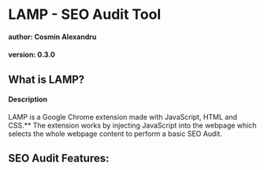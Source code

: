 # LAMP - SEO Audit Tool
#### author: Cosmin Alexandru
#### version: 0.3.0


## What is LAMP?

#### Description
LAMP is a Google Chrome extension made with JavaScript, HTML and CSS.** The extension works by injecting JavaScript into the webpage which selects the whole webpage content to perform a basic SEO Audit.

## SEO Audit Features:

